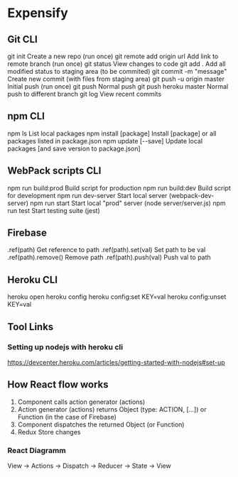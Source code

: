 # Expensify

## Git CLI
git init 										Create a new repo (run once)
git remote add origin url		Add link to remote branch (run once)
git status									View changes to code
git add . 									Add all modified status to staging area (to be commited)
git commit -m "message"			Create new commit (with files from staging area)
git push -u origin master		Initial push (run once)
git push										Normal push
git push heroku master			Normal push to different branch
git log											View recent commits

## npm CLI
npm ls											List local packages
npm install [package] 			Install [package] or all packages listed in package.json
npm update [--save]					Update local packages [and save version to package.json]

## WebPack scripts CLI
npm run build:prod					Build script for production
npm run build:dev						Build script for development
npm run dev-server					Start local server (webpack-dev-server)
npm run start								Start local "prod" server (node server/server.js)
npm run test								Start testing suite (jest)

## Firebase
.ref(path) 									Get reference to path
.ref(path).set(val) 				Set path to be val
.ref(path).remove() 				Remove path
.ref(path).push(val) 				Push val to path

## Heroku CLI
heroku open
heroku config
heroku config:set KEY=val
heroku config:unset KEY=val

## Tool Links
### Setting up nodejs with heroku cli
https://devcenter.heroku.com/articles/getting-started-with-nodejs#set-up

## How React flow works
1. Component calls action generator (actions)
2. Action generator (actions) returns Object (type: ACTION, [...]) or Function (in the case of Firebase)
3. Component dispatches the returned Object (or Function)
4. Redux Store changes

### React Diagramm
View -> Actions -> Dispatch -> Reducer -> State -> View